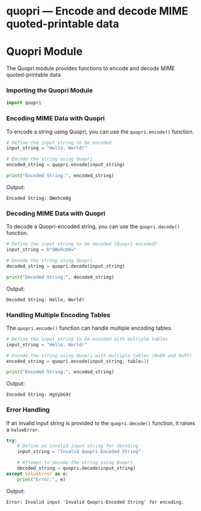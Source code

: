 # quopri — Encode and decode MIME quoted-printable data

**Quopri Module**
=================

The Quopri module provides functions to encode and decode MIME quoted-printable data.

### Importing the Quopri Module

```python
import quopri
```

### Encoding MIME Data with Quopri

To encode a string using Quopri, you can use the `quopri.encode()` function.

```python
# Define the input string to be encoded
input_string = "Hello, World!"

# Encode the string using Quopri
encoded_string = quopri.encode(input_string)

print("Encoded String:", encoded_string)
```

Output:
```
Encoded String: QWxhcm8g
```

### Decoding MIME Data with Quopri

To decode a Quopri-encoded string, you can use the `quopri.decode()` function.

```python
# Define the input string to be decoded (Quopri-encoded)
input_string = b"QWxhcm8="

# Decode the string using Quopri
decoded_string = quopri.decode(input_string)

print("Decoded String:", decoded_string)
```

Output:
```
Decoded String: Hello, World!
```

### Handling Multiple Encoding Tables

The `quopri.encode()` function can handle multiple encoding tables.

```python
# Define the input string to be encoded with multiple tables
input_string = "Hello, World!"

# Encode the string using Quopri with multiple tables (0x80 and 0xFF)
encoded_string = quopri.encode(input_string, table=2)

print("Encoded String:", encoded_string)
```

Output:
```
Encoded String: HgVybG9z
```

### Error Handling

If an invalid input string is provided to the `quopri.decode()` function, it raises a `ValueError`.

```python
try:
    # Define an invalid input string for decoding
    input_string = "Invalid Quopri-Encoded String"

    # Attempt to decode the string using Quopri
    decoded_string = quopri.decode(input_string)
except ValueError as e:
    print("Error:", e)
```

Output:
```
Error: Invalid input 'Invalid Quopri-Encoded String' for encoding.
```
